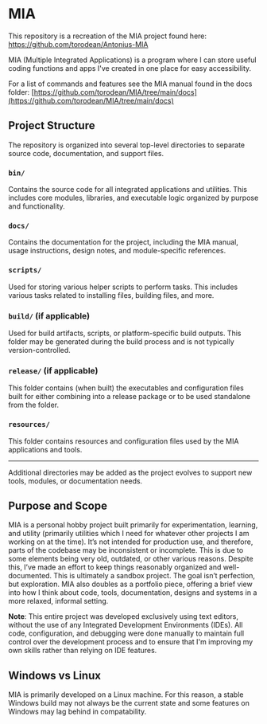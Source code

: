 # MIA
This repository is a recreation of the MIA project found here: https://github.com/torodean/Antonius-MIA

MIA (Multiple Integrated Applications) is a program where I can store useful coding functions and apps I've created in one place for easy accessibility.

For a list of commands and features see the MIA manual found in the docs folder: [https://github.com/torodean/MIA/tree/main/docs](https://github.com/torodean/MIA/tree/main/docs)

## Project Structure

The repository is organized into several top-level directories to separate source code, documentation, and support files.

### `bin/`
Contains the source code for all integrated applications and utilities. This includes core modules, libraries, and executable logic organized by purpose and functionality.

### `docs/`
Contains the documentation for the project, including the MIA manual, usage instructions, design notes, and module-specific references.

### `scripts/`
Used for storing various helper scripts to perform tasks. This includes various tasks related to installing files, building files, and more.

### `build/` (if applicable)
Used for build artifacts, scripts, or platform-specific build outputs. This folder may be generated during the build process and is not typically version-controlled.

### `release/` (if applicable)
This folder contains (when built) the executables and configuration files built for either combining into a release package or to be used standalone from the folder.

### `resources/` 
This folder contains resources and configuration files used by the MIA applications and tools.

---

Additional directories may be added as the project evolves to support new tools, modules, or documentation needs.

## Purpose and Scope 

MIA is a personal hobby project built primarily for experimentation, learning, and utility (primarily utilities which I need for whatever other projects I am working on at the time). It’s not intended for production use, and therefore, parts of the codebase may be inconsistent or incomplete. This is due to some elements being very old, outdated, or other various reasons. Despite this, I’ve made an effort to keep things reasonably organized and well-documented. This is ultimately a sandbox project. The goal isn’t perfection, but exploration. MIA also doubles as a portfolio piece, offering a brief view into how I think about code, tools, documentation, designs and systems in a more relaxed, informal setting.

**Note**: This entire project was developed exclusively using text editors, without the use of any Integrated Development Environments (IDEs). All code, configuration, and debugging were done manually to maintain full control over the development process and to ensure that I'm improving my own skills rather than relying on IDE features.

## Windows vs Linux

MIA is primarily developed on a Linux machine. For this reason, a stable Windows build may not always be the current state and some features on Windows may lag behind in compatability.